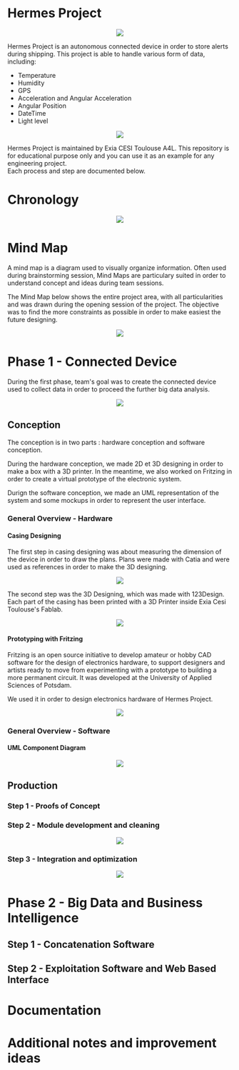 <h1>Hermes Project</h1>

<p align="center"><img src="https://cloud.githubusercontent.com/assets/11026659/16308198/54ea414a-3964-11e6-9d4b-2ba3543733ee.jpg" /></p>

<p>Hermes Project is an autonomous connected device in order to store alerts during shipping.
This project is able to handle various form of data, including:</p>

- Temperature
- Humidity
- GPS
- Acceleration and Angular Acceleration
- Angular Position
- DateTime
- Light level

<p align="center"><img src="https://cloud.githubusercontent.com/assets/11026659/16308423/316115ea-3965-11e6-9005-b7155d6840fd.png" /></p>

<p>Hermes Project is maintained by Exia CESI Toulouse A4L.
This repository is for educational purpose only and you can use it as an example for any
engineering project. <br /> Each process and step are documented below.</p>

# Chronology

<p align="center"><img src="https://cloud.githubusercontent.com/assets/11026659/16318978/9802e5cc-3991-11e6-81d7-3761500a6dd6.png" /></p>

# Mind Map

<p>A mind map is a diagram used to visually organize information.
Often used during brainstorming session, Mind Maps are particulary suited in order to understand
concept and ideas during team sessions. </p>

<p>The Mind Map below shows the entire project area, with all particularities and was drawn during the opening
session of the project. The objective was to find the more constraints as possible in order to make easiest the future designing.</p>

<p align="center"><img src="https://cloud.githubusercontent.com/assets/11026659/16319468/c1ce39f4-3993-11e6-8445-64abb2495414.png" /></p>

# Phase 1 - Connected Device 

During the first phase, team's goal was to create the connected device used to collect data in order to proceed the further big data analysis.

<p align="center"><img src="https://cloud.githubusercontent.com/assets/11026659/16190604/6f799622-36e0-11e6-8e90-47059148459a.png" /></p>

## Conception

The conception is in two parts : hardware conception and software conception.

During the hardware conception, we made 2D et 3D designing in order to make a box with a 3D printer. In the meantime, we also worked on Fritzing in order to create a virtual prototype of the electronic system.

Durign the software conception, we made an UML representation of the system and some mockups in order to represent the user interface.

### General Overview - Hardware

#### Casing Designing

The first step in casing designing was about measuring the dimension of the device in order to draw the plans.
Plans were made with Catia and were used as references in order to make the 3D designing.

<p align="center"><img src="https://cloud.githubusercontent.com/assets/11026659/16233852/fba02162-37cf-11e6-8098-4db12e32b809.jpg" /></p>

The second step was the 3D Designing, which was made with 123Design.
Each part of the casing has been printed with a 3D Printer inside Exia Cesi Toulouse's Fablab.

<p align="center"><img src="https://cloud.githubusercontent.com/assets/11026659/16321556/d1ed9f96-399d-11e6-9d2b-f47db18e98ae.png" /></p>

#### Prototyping with Fritzing

Fritzing is an open source initiative to develop amateur or hobby CAD software for the design of electronics hardware, to support designers and artists ready to move from experimenting with a prototype to building a more permanent circuit. It was developed at the University of Applied Sciences of Potsdam.

We used it in order to design electronics hardware of Hermes Project.

<p align="center"><img src="https://cloud.githubusercontent.com/assets/11026659/16234120/cedd3722-37d0-11e6-8bb0-04d2fe67dd39.png" /></p>

### General Overview - Software

#### UML Component Diagram

<p align="center"><img src="https://cloud.githubusercontent.com/assets/11026659/16233778/c7598204-37cf-11e6-8e46-18837fe142e8.png" /></p>

## Production

### Step 1 - Proofs of Concept

### Step 2 - Module development and cleaning

<p align="center"><img src="https://cloud.githubusercontent.com/assets/11026659/16233777/c7594578-37cf-11e6-876c-b93a359413e6.png"/></p>

### Step 3 - Integration and optimization

<p align="center"><img src="https://cloud.githubusercontent.com/assets/11026659/16233779/c76849d8-37cf-11e6-98d1-e3766d274eb1.png"/></p>

# Phase 2 - Big Data and Business Intelligence

## Step 1 - Concatenation Software

## Step 2 - Exploitation Software and Web Based Interface

# Documentation

# Additional notes and improvement ideas


